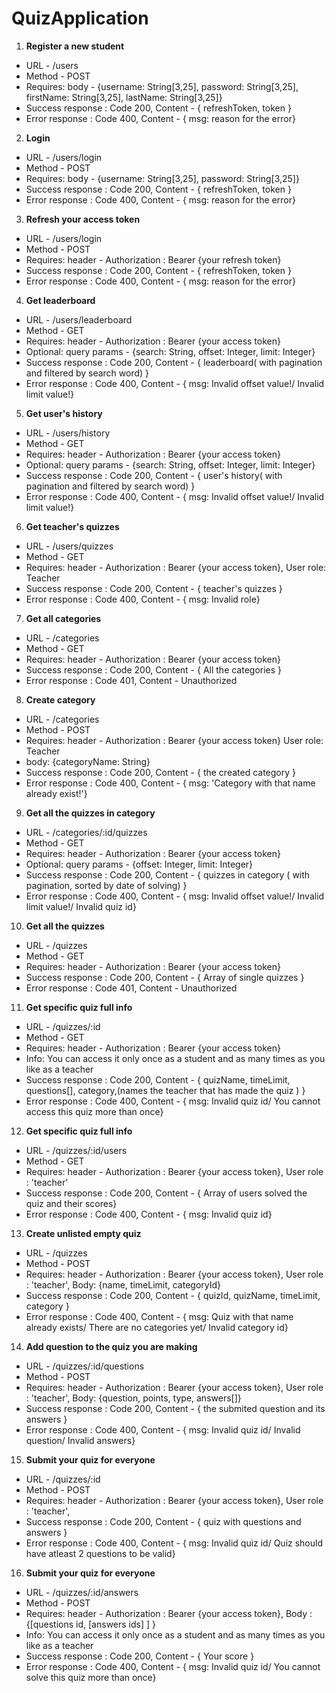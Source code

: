 # QuizApplication

1. **Register a new student**
- URL - /users
- Method - POST
- Requires: body - {username: String[3,25], password: String[3,25], firstName: String[3,25], lastName: String[3,25]}
- Success response : Code 200,
 Content - { refreshToken, token }
- Error response : Code 400,
 Content - { msg: reason for the error}

 2. **Login**
- URL - /users/login
- Method - POST
- Requires: body - {username: String[3,25], password: String[3,25]}
- Success response : Code 200,
 Content - { refreshToken, token }
- Error response : Code 400,
 Content - { msg: reason for the error}

3. **Refresh your access token**
- URL - /users/login
- Method - POST
- Requires: header - Authorization : Bearer {your refresh token}
- Success response : Code 200,
 Content - { refreshToken, token }
- Error response : Code 400,
 Content - { msg: reason for the error}

4. **Get leaderboard**
- URL - /users/leaderboard
- Method - GET
- Requires: header - Authorization : Bearer {your access token}
- Optional: query params - {search: String, offset: Integer, limit: Integer}
- Success response : Code 200,
 Content - { leaderboard( with pagination and filtered by search word) }
- Error response : Code 400,
 Content - { msg: Invalid offset value!/ Invalid limit value!}
 
5. **Get user's history**
- URL - /users/history
- Method - GET
- Requires: header - Authorization : Bearer {your access token}
- Optional: query params - {search: String, offset: Integer, limit: Integer}
- Success response : Code 200,
 Content - { user's history( with pagination and filtered by search word) }
- Error response : Code 400,
 Content - { msg: Invalid offset value!/ Invalid limit value!}

6. **Get teacher's quizzes**
- URL - /users/quizzes
- Method - GET
- Requires: header - Authorization : Bearer {your access token},
User role: Teacher
- Success response : Code 200,
 Content - { teacher's quizzes }
- Error response : Code 400,
 Content - { msg: Invalid role}

7. **Get all categories**
- URL - /categories
- Method - GET
- Requires: header - Authorization : Bearer {your access token}
- Success response : Code 200,
 Content - { All the categories }
- Error response : Code 401,
 Content - Unauthorized

8. **Create category**
- URL - /categories
- Method - POST
- Requires: header - Authorization : Bearer {your access token}
 User role: Teacher
- body: {categoryName: String}
- Success response : Code 200,
 Content - { the created category }
- Error response : Code 400,
 Content - { msg: 'Category with that name already exist!'}

9. **Get all the quizzes in category**
- URL - /categories/:id/quizzes
- Method - GET
- Requires: header - Authorization : Bearer {your access token}
- Optional: query params - {offset: Integer, limit: Integer}
- Success response : Code 200,
 Content - { quizzes in category ( with pagination, sorted by date of solving) }
- Error response : Code 400,
 Content - { msg: Invalid offset value!/ Invalid limit value!/ Invalid quiz id}

10. **Get all the quizzes**
- URL - /quizzes
- Method - GET
- Requires: header - Authorization : Bearer {your access token}
- Success response : Code 200,
 Content - { Array of single quizzes }
- Error response : Code 401,
Content - Unauthorized

11. **Get specific quiz full info**
- URL - /quizzes/:id
- Method - GET
- Requires: header - Authorization : Bearer {your access token}
- Info: You can access it only once as a student and as many times as you like as a teacher
- Success response : Code 200,
 Content - { quizName, timeLimit, questions[], category,(names the teacher that has made the quiz ) }
- Error response : Code 400,
 Content - { msg: Invalid quiz id/ You cannot access this quiz more than once}

12. **Get specific quiz full info**
- URL - /quizzes/:id/users
- Method - GET
- Requires: header - Authorization : Bearer {your access token},
User role : 'teacher'
- Success response : Code 200,
 Content - { Array of users solved the quiz and their scores}
- Error response : Code 400,
 Content - { msg: Invalid quiz id}

13. **Create unlisted empty quiz**
- URL - /quizzes
- Method - POST
- Requires: header - Authorization : Bearer {your access token},
User role : 'teacher',
Body: {name, timeLimit, categoryId}
- Success response : Code 200,
 Content - { quizId, quizName, timeLimit, category }
- Error response : Code 400,
 Content - { msg: Quiz with that name already exists/ There are no categories yet/ Invalid category id}

14. **Add question to the quiz you are making**
- URL - /quizzes/:id/questions
- Method - POST
- Requires: header - Authorization : Bearer {your access token},
User role : 'teacher',
Body: {question, points, type, answers[]}
- Success response : Code 200,
 Content - { the submited question and its answers }
- Error response : Code 400,
 Content - { msg: Invalid quiz id/ Invalid question/ Invalid answers}

15. **Submit your quiz for everyone**
- URL - /quizzes/:id
- Method - POST
- Requires: header - Authorization : Bearer {your access token},
User role : 'teacher',
- Success response : Code 200,
 Content - { quiz with questions and answers }
- Error response : Code 400,
 Content - { msg: Invalid quiz id/ Quiz should have atleast 2 questions to be valid}

16. **Submit your quiz for everyone**
- URL - /quizzes/:id/answers
- Method - POST
- Requires: header - Authorization : Bearer {your access token},
Body : {[questions id, [answers ids] ] }
- Info: You can access it only once as a student and as many times as you like as a teacher
- Success response : Code 200,
 Content - { Your score }
- Error response : Code 400,
 Content - { msg: Invalid quiz id/ You cannot solve this quiz more than once}